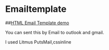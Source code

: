 # Emailtemplate

##[HTML Email Template demo]([https://chrisxiang888.github.io/Emailtemplate/])

You can sent this by Email to outlook and gmail.

I used Litmus PutsMail,cssinline
